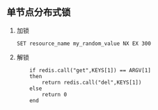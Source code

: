 ## 单节点分布式锁

1. 加锁
    ```redis
    SET resource_name my_random_value NX EX 300
    ```

2. 解锁
    ```shell 
        if redis.call("get",KEYS[1]) == ARGV[1] 
        then
            return redis.call("del",KEYS[1])
        else
            return 0
        end
    ```